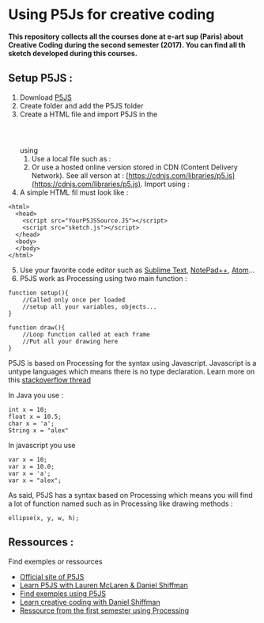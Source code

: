 # Using P5Js for creative coding

**This repository collects all the courses done at e-art sup (Paris) about Creative Coding during the second semester (2017). You can find all th sketch developed during this courses.**

## Setup P5JS :
1. Download [P5JS](http://p5js.org/download/)
2. Create folder and add the P5JS folder
3. Create a HTML file and import P5JS in the <header></header> using <script src="YourP5JSSource.js"></script>
	1. Use a local file such as : <script src="../p5.min.js"></script>
	2. Or use a hosted online version stored in CDN (Content Delivery Network). See all verson at : [https://cdnjs.com/libraries/p5.js](https://cdnjs.com/libraries/p5.js). Import using : <script src="//cdnjs.cloudflare.com/ajax/libs/p5.js/0.5.6/p5.js"></script>
4. A simple HTML fil must look like :
```
<html>
  <head>
    <script src="YourP5JSSource.JS"></script>
    <script src="sketch.js"></script>
  </head>
  <body>
  </body>
</html>
```
5. Use your favorite code editor such as [Sublime Text](http://www.sublimetext.com/), [NotePad++](https://notepad-plus-plus.org/), [Atom](https://atom.io/)...
6. P5JS work as Processing using two main function :
```
function setup(){
	//Called only once per loaded
	//setup all your variables, objects...
}

function draw(){
	//Loop function called at each frame
	//Put all your drawing here
}
```

P5JS is based on Processing for the syntax using Javascript. Javascript is a untype languages which means there is no type declaration. Learn more on this [stackoverflow thread](http://stackoverflow.com/questions/964910/is-javascript-an-untyped-language)

In Java you use :
```
int x = 10;
float x = 10.5;
char x = 'a';
String x = "alex"
```

In javascript you use
```
var x = 10;
var x = 10.0;
var x = 'a';
var x = "alex";
```

As said, P5JS has a syntax based on Processing which means you will find a lot of function named such as in Processing like drawing methods :
```
ellipse(x, y, w, h);
```

## Ressources :
Find exemples or ressources 
* [Official site of P5JS](p5js.org)
* [Learn P5JS with Lauren McLaren & Daniel Shiffman](hello.p5js.org)
* [Find exemples using P5JS](openProcessing.org)
* [Learn creative coding with Daniel Shiffman](https://www.youtube.com/channel/UCvjgXvBlbQiydffZU7m1_aw)
* [Ressource from the first semester using Processing](https://github.com/alexr4/e-artsup-GxD_Semestre1)